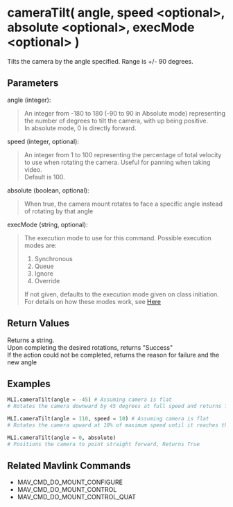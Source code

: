 # cameraTilt( angle, speed \<optional>, absolute \<optional>, execMode \<optional> )

Tilts the camera by the angle specified. Range is +/- 90 degrees.

## Parameters

angle (integer):  
> An integer from -180 to 180 (-90 to 90 in Absolute mode) representing the number of degrees to tilt the camera, with up being positive.  
> In absolute mode, 0 is directly forward.

speed (integer, optional):  
> An integer from 1 to 100 representing the percentage of total velocity to use when rotating the camera. Useful for panning when taking video.  
> Default is 100.

absolute (boolean, optional):
> When true,  the camera mount rotates to face a specific angle instead of rotating by that angle

execMode (string, optional):
> The execution mode to use for this command. Possible execution modes are:
>
> 1. Synchronous
> 1. Queue
> 1. Ignore
> 1. Override
>
> If not given, defaults to the execution mode given on class initiation.  
> For details on how these modes work, see [Here](../executionModes.md)

## Return Values

Returns a string.  
Upon completing the desired rotations, returns "Success"  
If the action could not be completed, returns the reason for failure and the new angle

## Examples

```py
MLI.cameraTilt(angle = -45) # Assuming camera is flat
# Rotates the camera downward by 45 degrees at full speed and returns True

MLI.cameraTilt(angle = 110, speed = 10) # Assuming camera is flat
# Rotates the camera upward at 10% of maximum speed until it reaches the limit of +90 degrees, Returns "Reached max angle. Angle=90"

MLI.cameraTilt(angle = 0, absolute)
# Positions the camera to point straight forward, Returns True
```

## Related Mavlink Commands

- MAV_CMD_DO_MOUNT_CONFIGURE
- MAV_CMD_DO_MOUNT_CONTROL
- MAV_CMD_DO_MOUNT_CONTROL_QUAT
